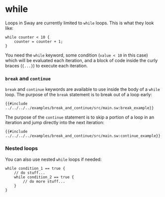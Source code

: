 # while

Loops in Sway are currently limited to `while` loops. This is what they look like:

```sway
while counter < 10 {
    counter = counter + 1;
}
```

You need the `while` keyword, some condition (`value < 10` in this case) which will be evaluated each iteration, and a block of code inside the curly braces (`{...}`) to execute each iteration.

### `break` and `continue`

`break` and `continue` keywords are available to use inside the body of a `while` loop. The purpose of the `break` statement is to break out of a loop early:

```sway
{{#include ../../../../examples/break_and_continue/src/main.sw:break_example}}
```

The purpose of the `continue` statement is to skip a portion of a loop in an iteration and jump directly into the next iteration:

```sway
{{#include ../../../../examples/break_and_continue/src/main.sw:continue_example}}
```

### Nested loops

You can also use nested `while` loops if needed:

```sway
while condition_1 == true {
    // do stuff...
    while condition_2 == true {
        // do more stuff...
    }
}
```
